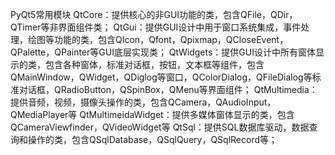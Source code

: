 PyQt5常用模块
QtCore：提供核心的非GUI功能的类，包含QFile，QDir，QTimer等非界面组件类；
QtGui：提供GUI设计中用于窗口系统集成，事件处理，绘图等功能的类，包含QIcon，Qfont，Qpixmap，QCloseEvent，QPalette，QPainter等GUI底层实现类；
QtWidgets：提供GUI设计中所有窗体显示的类，包含各种窗体，标准对话框，按钮，文本框等组件，包含QMainWindow，QWidget，QDiglog等窗口，QColorDialog，QFileDialog等标准对话框，QRadioButton，QSpinBox，QMenu等界面组件；
QtMultimedia：提供音频，视频，摄像头操作的类，包含QCamera，QAudioInput，QMediaPlayer等
QtMultimeidaWidget：提供多媒体窗体显示的类，包含QCameraViewfinder，QVideoWidget等
QtSql：提供SQL数据库驱动，数据查询和操作的类，包含QSqlDatabase，QSqlQuery，QSqlRecord等；